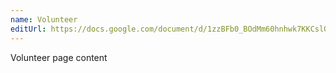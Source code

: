 ```yaml
---
name: Volunteer
editUrl: https://docs.google.com/document/d/1zzBFb0_BOdMm60hnhwk7KKCslOZ6yluYCggfx4rrlZ8/edit
---
```


Volunteer page content